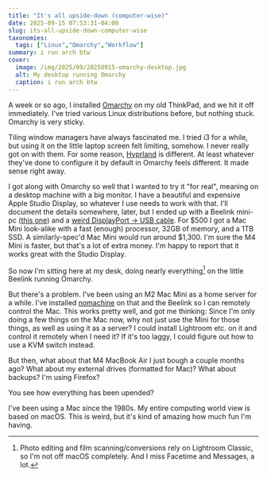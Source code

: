 ```yaml
---
title: "It's all upside-down (computer-wise)"
date: 2025-09-15 07:53:31-04:00
slug: its-all-upside-down-computer-wise
taxonomies:
  tags: ["Linux","Omarchy","Workflow"]
summary: i run arch btw
cover: 
  image: /img/2025/09/20250915-omarchy-desktop.jpg
  alt: My desktop running Omarchy
  caption: i run arch btw
---
```


A week or so ago, I installed [Omarchy](https://omarchy.org) on my old ThinkPad, and we hit it off immediately. I've tried various Linux distributions before, but nothing stuck. Omarchy is very sticky.

Tiling window managers have always fascinated me. I tried i3 for a while, but using it on the little laptop screen felt limiting, somehow. I never really got on with them. For some reason, [Hyprland](https://hypr.land/) is different. At least whatever they've done to configure it by default in Omarchy feels different. It made sense right away. 

I got along with Omarchy so well that I wanted to try it "for real", meaning on a desktop machine with a big monitor. I have a beautiful and expensive Apple Studio Display, so whatever I use needs to work with that. I'll document the details somewhere, later, but I ended up with a Beelink mini-pc ([this one](https://www.amazon.com/dp/B0DKNMV258)) and a [weird DisplayPort -> USB cable](https://www.amazon.com/dp/B0BNX7MS6N). For $500 I got a Mac Mini look-alike with a fast (enough) processor, 32GB of memory, and a 1TB SSD. A similarly-spec'd Mac Mini would run around $1,300. I'm sure the M4 Mini is faster, but that's a lot of extra money. I'm happy to report that it works great with the Studio Display.

So now I'm sitting here at my desk, doing nearly everything[^1] on the little Beelink running Omarchy.

But there's a problem. I've been using an M2 Mac Mini as a home server for a while. I've installed [nomachine](https://nomachine.com) on that and the Beelink so I can remotely control the Mac. This works pretty well, and got me thinking: Since I'm only doing a few things on the Mac now, why not just use the Mini for those things, as well as using it as a server? I could install Lightroom etc. on it and control it remotely when I need it? If it's too laggy, I could figure out how to use a KVM switch instead.

But then, what about that M4 MacBook Air I just bough a couple months ago? What about my external drives (formatted for Mac)? What about backups? I'm using Firefox?

You see how everything has been upended?

I've been using a Mac since the 1980s. My entire computing world view is based on macOS. This is weird, but it's kind of amazing how much fun I'm having.





[^1]: Photo editing and film scanning/conversions rely on Lightroom Classic, so I'm not off macOS completely. And I miss Facetime and Messages, a lot.
